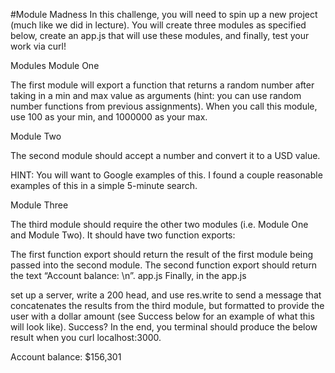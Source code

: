 #Module Madness
In this challenge, you will need to spin up a new project (much like we did in lecture). You will create three modules as specified below, create an app.js that will use these modules, and finally, test your work via curl!

Modules
Module One

The first module will export a function that returns a random number after taking in a min and max value as arguments (hint: you can use random number functions from previous assignments). When you call this module, use 100 as your min, and 1000000 as your max.

Module Two

The second module should accept a number and convert it to a USD value.

HINT: You will want to Google examples of this. I found a couple reasonable examples of this in a simple 5-minute search.

Module Three

The third module should require the other two modules (i.e. Module One and Module Two). It should have two function exports:

The first function export should return the result of the first module being passed into the second module.
The second function export should return the text “Account balance: \n”.
app.js
Finally, in the app.js

set up a server,
write a 200 head, and
use res.write to send a message that concatenates the results from the third module, but formatted to provide the user with a dollar amount (see Success below for an example of what this will look like).
Success?
In the end, you terminal should produce the below result when you curl localhost:3000.

Account balance:
$156,301
